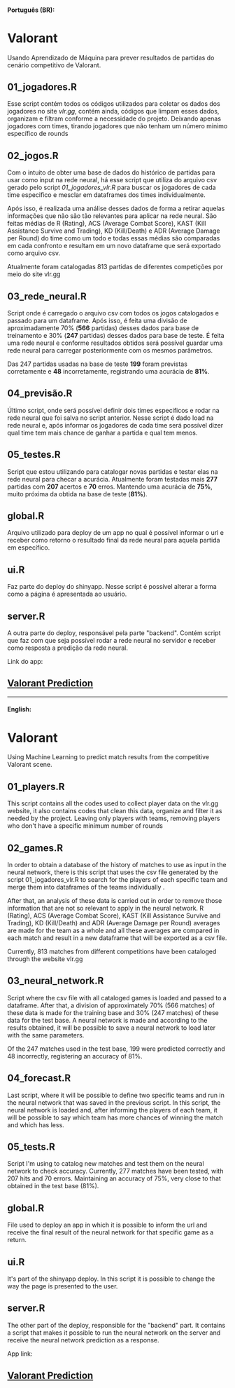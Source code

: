 #### Português (BR):
# Valorant
Usando Aprendizado de Máquina para prever resultados de partidas do cenário competitivo de Valorant.

## 01_jogadores.R
Esse script contém todos os códigos utilizados para coletar os dados dos jogadores no site *vlr.gg*, contém ainda, códigos que limpam esses dados, organizam e filtram conforme a necessidade do projeto. Deixando apenas jogadores com times, tirando jogadores que não tenham um número minimo específico de rounds 

## 02_jogos.R
Com o intuito de obter uma base de dados do histórico de partidas para usar como input na rede neural, há esse script que utiliza do arquivo csv gerado pelo script *01_jogadores_vlr.R* para buscar os jogadores de cada time especifico e mesclar em dataframes dos times individualmente. 

Após isso, é realizada uma análise desses dados de forma a retirar aquelas informações que não são tão relevantes para aplicar na rede neural. São feitas médias de R (Rating), ACS (Average Combat Score), KAST (Kill Assistance Survive and Trading), KD (Kill/Death) e ADR (Average Damage per Round) do time como um todo e todas essas médias são comparadas em cada confronto e resultam em um novo dataframe que será exportado como arquivo csv.

Atualmente foram catalogadas 813 partidas de diferentes competições por meio do site vlr.gg

## 03_rede_neural.R
Script onde é carregado o arquivo csv com todos os jogos catalogados e passado para um dataframe. Após isso, é feita uma divisão de aproximadamente 70% (**566** partidas) desses dados para base de treinamento e 30% (**247** partidas) desses dados para base de teste. É feita uma rede neural e conforme resultados obtidos será possível guardar uma rede neural para carregar posteriormente com os mesmos parâmetros.

Das 247 partidas usadas na base de teste **199** foram previstas corretamente e **48** incorretamente, registrando uma acurácia de **81%**.

## 04_previsão.R
Último script, onde será possível definir dois times especificos e rodar na rede neural que foi salva no script anterior. Nesse script é dado load na rede neural e, após informar os jogadores de cada time será possível dizer qual time tem mais chance de ganhar a partida e qual tem menos.

## 05_testes.R
Script que estou utilizando para catalogar novas partidas e testar elas na rede neural para checar a acurácia. Atualmente foram testadas mais **277** partidas com **207** acertos e **70** erros. Mantendo uma acurácia de **75%**, muito próxima da obtida na base de teste (**81%**).

## global.R
Arquivo utilizado para deploy de um app no qual é possível informar o url e receber como retorno o resultado final da rede neural para aquela partida em específico.

## ui.R
Faz parte do deploy do shinyapp. Nesse script é possível alterar a forma como a página é apresentada ao usuário.

## server.R
A outra parte do deploy, responsável pela parte "backend". Contém script que faz com que seja possível rodar a rede neural no servidor e receber como resposta a predição da rede neural.

Link do app: 

## [Valorant Prediction](https://jrff.shinyapps.io/scripts/)

---------------------------------
#### English:

# Valorant
Using Machine Learning to predict match results from the competitive Valorant scene.

## 01_players.R
This script contains all the codes used to collect player data on the vlr.gg website, it also contains codes that clean this data, organize and filter it as needed by the project. Leaving only players with teams, removing players who don't have a specific minimum number of rounds

## 02_games.R
In order to obtain a database of the history of matches to use as input in the neural network, there is this script that uses the csv file generated by the script 01_jogadores_vlr.R to search for the players of each specific team and merge them into dataframes of the teams individually .

After that, an analysis of these data is carried out in order to remove those information that are not so relevant to apply in the neural network. R (Rating), ACS (Average Combat Score), KAST (Kill Assistance Survive and Trading), KD (Kill/Death) and ADR (Average Damage per Round) averages are made for the team as a whole and all these averages are compared in each match and result in a new dataframe that will be exported as a csv file.

Currently, 813 matches from different competitions have been cataloged through the website vlr.gg

## 03_neural_network.R
Script where the csv file with all cataloged games is loaded and passed to a dataframe. After that, a division of approximately 70% (566 matches) of these data is made for the training base and 30% (247 matches) of these data for the test base. A neural network is made and according to the results obtained, it will be possible to save a neural network to load later with the same parameters.

Of the 247 matches used in the test base, 199 were predicted correctly and 48 incorrectly, registering an accuracy of 81%.

## 04_forecast.R
Last script, where it will be possible to define two specific teams and run in the neural network that was saved in the previous script. In this script, the neural network is loaded and, after informing the players of each team, it will be possible to say which team has more chances of winning the match and which has less.

## 05_tests.R
Script I'm using to catalog new matches and test them on the neural network to check accuracy. Currently, 277 matches have been tested, with 207 hits and 70 errors. Maintaining an accuracy of 75%, very close to that obtained in the test base (81%).

## global.R
File used to deploy an app in which it is possible to inform the url and receive the final result of the neural network for that specific game as a return.

## ui.R
It's part of the shinyapp deploy. In this script it is possible to change the way the page is presented to the user.

## server.R
The other part of the deploy, responsible for the "backend" part. It contains a script that makes it possible to run the neural network on the server and receive the neural network prediction as a response.

App link:

## [Valorant Prediction](https://jrff.shinyapps.io/scripts/)
